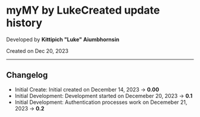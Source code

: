 # myMY by LukeCreated update history

Developed by __Kittipich "Luke" Aiumbhornsin__

Created on Dec 20, 2023

---

## Changelog

- Initial Create: Initial created on December 14, 2023 -> **0.00**
- Initial Development: Development started on Decemeber 20, 2023 -> **0.1**
- Initial Development: Authentication processes work on Decemeber 21, 2023 -> **0.2**
